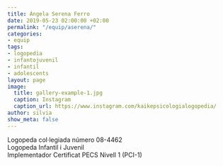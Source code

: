 ```yaml
---
title: Ángela Serena Ferro
date: 2019-05-23 02:00:00 +02:00
permalink: "/equip/aserena/"
categories:
- equip
tags:
- logopedia
- infantojuvenil
- infantil
- adolescents
layout: page
image:
  title: gallery-example-1.jpg
  caption: Instagram
  caption_url: https://www.instagram.com/kaikepsicologialogopedia/
author: silvia
show_meta: false
---
```


Logopeda col·legiada número 08-4462<br>
Logopeda Infantil i Juvenil<br>
Implementador Certificat PECS Nivell 1 (PCI-1)
